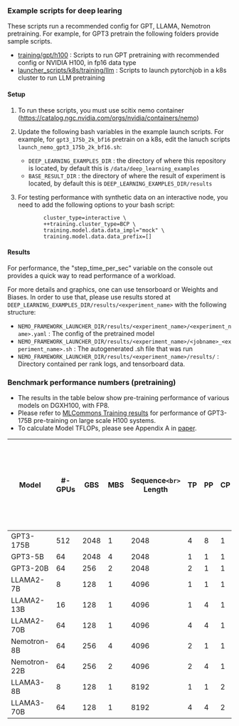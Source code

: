 ### Example scripts for deep learing

These scripts run a recommended config for GPT, LLAMA, Nemotron pretraining. For example, for GPT3 pretrain the following folders provide sample scripts.

- [training/gpt/h100](https://github.com/NVIDIA/NeMo-Framework-Launcher/tree/master/examples/training/gpt/h100)
  : Scripts to run GPT pretraining with recommended config or NVIDIA H100, in fp16 data type
- [launcher_scripts/k8s/training/llm](https://github.com/NVIDIA/NeMo-Framework-Launcher/tree/master/examples/training/gpt/h100)
  : Scripts to launch pytorchjob in a k8s cluster to run LLM pretraining

#### Setup

1. To run these scripts, you must use scitix nemo container (https://catalog.ngc.nvidia.com/orgs/nvidia/containers/nemo)

2. Update the following bash variables in the example launch scripts. For example, for ``gpt3_175b_2k_bf16`` pretrain on a k8s, edit the lanuch scripts ``launch_nemo_gpt3_175b_2k_bf16.sh``:

   - ``DEEP_LEARNING_EXAMPLES_DIR`` : the directory of where this repository is located, by default this is ``/data/deep_learning_examples``
   - ``BASE_RESULT_DIR`` : the directory of where the result of experiment is located, by default this is ``DEEP_LEARNING_EXAMPLES_DIR/results``

3. For testing performance with synthetic data on an interactive node, you need to add the following options to your bash script:

   ```
           cluster_type=interactive \
           ++training.cluster_type=BCP \
           training.model.data.data_impl="mock" \
           training.model.data.data_prefix=[]
   ```

#### Results

For performance, the "step_time_per_sec" variable on the console out provides a quick way to read performance of a workload.

For more details and graphics, one can use tensorboard or Weights and Biases. In order to use that, please use results stored at ``DEEP_LEARNING_EXAMPLES_DIR/results/<experiment_name>`` with the following structure:

- ``NEMO_FRAMEWORK_LAUNCHER_DIR/results/<experiment_name>/<experiment_name>.yaml`` : The config of the pretrained model
- ``NEMO_FRAMEWORK_LAUNCHER_DIR/results/<experiment_name>/<jobname>_<experiment_name>.sh`` : The autogenerated .sh file that was run
- ``NEMO_FRAMEWORK_LAUNCHER_DIR/results/<experiment_name>/results/`` : Directory contained per rank logs, and tensorboard data.

### Benchmark performance numbers (pretraining)

- The results in the table below show pre-training performance of various models on DGXH100, with FP8.
- Please refer to [MLCommons Training results](https://mlcommons.org/benchmarks/training/) for performance of GPT3-175B pre-training on large scale H100 systems.
- To calculate Model TFLOPs, please see Appendix A in [paper](https://arxiv.org/pdf/2205.05198.pdf).

| Model        | #-GPUs | GBS  | MBS | Sequence`<br>` Length | TP | PP | CP | Tokens`<br>`/ sec / GPU | Model TFLOP`<br>` / sec / GPU                                                                                                  | ***Est. time to train `<br>` in days `<br>` (10T tokens, 1K GPUs)*** |
| ------------ | ------ | ---- | --- | ----------------------- | -- | -- | -- | ------------------------- | -------------------------------------------------------------------------------------------------------------------------------- | -------------------------------------------------------------------------------- |
| GPT3-175B    | 512    | 2048 | 1   | 2048                    | 4  | 8  | 1  | 741                       | [797*](https://developer.nvidia.com/blog/setting-new-records-at-data-center-scale-using-nvidia-h100-gpus-and-quantum-2-infiniband/) | ***153***                                                                |
| GPT3-5B      | 64     | 2048 | 4   | 2048                    | 1  | 1  | 1  | 23117                     | 755                                                                                                                              | ***5***                                                                  |
| GPT3-20B     | 64     | 256  | 2   | 2048                    | 2  | 1  | 1  | 5611                      | 719                                                                                                                              | ***20***                                                                 |
| LLAMA2-7B    | 8      | 128  | 1   | 4096                    | 1  | 1  | 1  | 16154                     | 744                                                                                                                              | ***7***                                                                  |
| LLAMA2-13B   | 16     | 128  | 1   | 4096                    | 1  | 4  | 1  | 8344                      | 727                                                                                                                              | ***14***                                                                 |
| LLAMA2-70B   | 64     | 128  | 1   | 4096                    | 4  | 4  | 1  | 1659                      | 737                                                                                                                              | ***68***                                                                 |
| Nemotron-8B  | 64     | 256  | 4   | 4096                    | 2  | 1  | 1  | 11753                     | 604                                                                                                                              | ***10***                                                                 |
| Nemotron-22B | 64     | 256  | 2   | 4096                    | 2  | 4  | 1  | 4113                      | 536                                                                                                                              | ***27***                                                                 |
| LLAMA3-8B    | 8      | 128  | 1   | 8192                    | 1  | 1  | 2  | 11879                     | 688                                                                                                                              | ***10***                                                                 |
| LLAMA3-70B   | 64     | 128  | 1   | 8192                    | 4  | 4  | 2  | 1444                      | 695                                                                                                                              | ***78***                                                                 |
